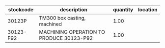 |stockcode|description|quantity|location|
|---------|-----------|--------|--------|
|30123P|TM300 box casting, machined|1.00||
|30123-F92|MACHINING OPERATION TO PRODUCE 30123-P92|1.00||
